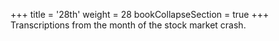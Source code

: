 +++
title = '28th'
weight = 28
bookCollapseSection = true
+++
Transcriptions from the month of the stock market crash.

